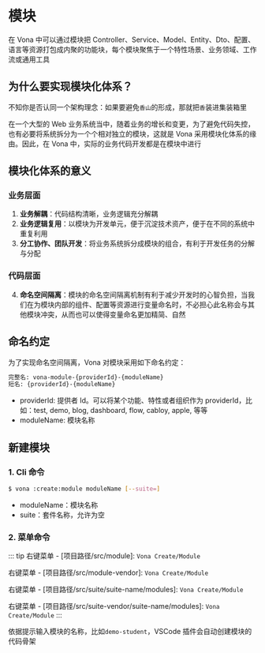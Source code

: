 # 模块

在 Vona 中可以通过模块把 Controller、Service、Model、Entity、Dto、配置、语言等资源打包成内聚的功能块，每个模块聚焦于一个特性场景、业务领域、工作流或通用工具

## 为什么要实现模块化体系？

不知你是否认同一个架构理念：如果要避免`香山`的形成，那就把`香`装进集装箱里

在一个大型的 Web 业务系统当中，随着业务的增长和变更，为了避免代码失控，也有必要将系统拆分为一个个相对独立的模块，这就是 Vona 采用模块化体系的缘由。因此，在 Vona 中，实际的业务代码开发都是在模块中进行

## 模块化体系的意义

### 业务层面

1. **业务解耦**：代码结构清晰，业务逻辑充分解耦
2. **业务逻辑复用**：以模块为开发单元，便于沉淀技术资产，便于在不同的系统中重复利用
3. **分工协作、团队开发**：将业务系统拆分成模块的组合，有利于开发任务的分解与分配

### 代码层面

4. **命名空间隔离**：模块的命名空间隔离机制有利于减少开发时的心智负担，当我们在为模块内部的组件、配置等资源进行变量命名时，不必担心此名称会与其他模块冲突，从而也可以使得变量命名更加精简、自然

## 命名约定

为了实现命名空间隔离，Vona 对模块采用如下命名约定：

```bash
完整名: vona-module-{providerId}-{moduleName}
短名: {providerId}-{moduleName}
```

- providerId: 提供者 Id。可以将某个功能、特性或者组织作为 providerId，比如：test, demo, blog, dashboard, flow, cabloy, apple, 等等
- moduleName: 模块名称

## 新建模块

### 1. Cli 命令

``` bash
$ vona :create:module moduleName [--suite=]
```

- moduleName：模块名称
- suite：套件名称，允许为空

### 2. 菜单命令

::: tip
右键菜单 - [项目路径/src/module]: `Vona Create/Module`

右键菜单 - [项目路径/src/module-vendor]: `Vona Create/Module`

右键菜单 - [项目路径/src/suite/suite-name/modules]: `Vona Create/Module`

右键菜单 - [项目路径/src/suite-vendor/suite-name/modules]: `Vona Create/Module`
:::

依据提示输入模块的名称，比如`demo-student`，VSCode 插件会自动创建模块的代码骨架
